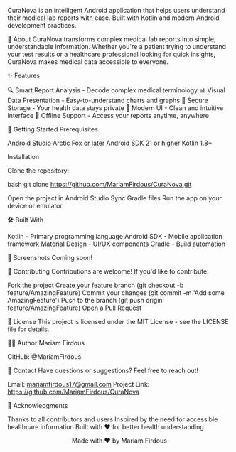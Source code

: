 CuraNova is an intelligent Android application that helps users understand their medical lab reports with ease. Built with Kotlin and modern Android development practices.

📱 About
CuraNova transforms complex medical lab reports into simple, understandable information. Whether you're a patient trying to understand your test results or a healthcare professional looking for quick insights, CuraNova makes medical data accessible to everyone.

✨ Features

🔍 Smart Report Analysis - Decode complex medical terminology
📊 Visual Data Presentation - Easy-to-understand charts and graphs
💾 Secure Storage - Your health data stays private
🎨 Modern UI - Clean and intuitive interface
📱 Offline Support - Access your reports anytime, anywhere


🚀 Getting Started
Prerequisites

Android Studio Arctic Fox or later
Android SDK 21 or higher
Kotlin 1.8+

Installation

Clone the repository:

bash   git clone https://github.com/MariamFirdous/CuraNova.git

Open the project in Android Studio
Sync Gradle files
Run the app on your device or emulator


🛠️ Built With

Kotlin - Primary programming language
Android SDK - Mobile application framework
Material Design - UI/UX components
Gradle - Build automation


📸 Screenshots
Coming soon!

🤝 Contributing
Contributions are welcome! If you'd like to contribute:

Fork the project
Create your feature branch (git checkout -b feature/AmazingFeature)
Commit your changes (git commit -m 'Add some AmazingFeature')
Push to the branch (git push origin feature/AmazingFeature)
Open a Pull Request


📝 License
This project is licensed under the MIT License - see the LICENSE file for details.

👩‍💻 Author
Mariam Firdous

GitHub: @MariamFirdous


📧 Contact
Have questions or suggestions? Feel free to reach out!

Email: mariamfirdous17@gmail.com
Project Link: https://github.com/MariamFirdous/CuraNova


🙏 Acknowledgments

Thanks to all contributors and users
Inspired by the need for accessible healthcare information
Built with ❤️ for better health understanding


<p align="center">Made with ❤️ by Mariam Firdous</p>